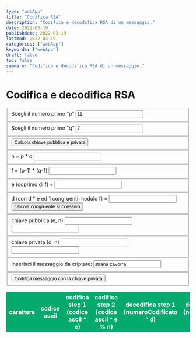 ```yaml
---
type: "webApp"
title: "Codifica RSA"
description: "Codifica e decodifica RSA di un messaggio."
date: 2022-03-19
publishdate: 2022-03-19
lastmod: 2022-03-19
categories: ["webApp"]
keywords: ["webApp"]
draft: false
toc: false
summary: "Codifica e decodifica RSA di un messaggio."
---
```


<!-- markdownlint-disable MD033 -->

<script type="text/javascript" src="/static/webApp/codificaRSA.js"></script>

<h1>Codifica e decodifica RSA</h1>

<form>
    <fieldset>
        <label for="p">Scegli il numero primo "p"</label>
        <input id="p" type="number" min="1" step="1" value="11"required placeholder='Inserisci  il numero primo "p"'>
    </fieldset>
    <fieldset>
        <label for="q">Scegli il numero primo "q"</label>
        <input id="q" type="number" min="1" step="1" value="7" required placeholder='Inserisci  il numero primo "q"'>
    </fieldset>
    <fieldset>
        <input type="button" value="Calcola chiave pubblica e privata" onclick="calcolaChiavi()">
    </fieldset>
    <fieldset>
        <label for="n">n = p * q</label>
        <input id="n" type="number">
    </fieldset>
    <fieldset>
        <label for="f">f = (p-1) * (q-1)</label>
        <input id="f" type="number">
    </fieldset>
    <fieldset>
        <label for="coprimo">e (coprimo di f) =</label>
        <input id="coprimo" type="number" min="1" step="1">
    </fieldset>
    <fieldset>
        <label for="congruente">d (con d * e ed 1 congruenti modulo f) =</label>
        <input id="congruente" type="number" min="1" step="1">
        <input type="button" value="calcola congruente successivo" onclick="congruenteSuccessivo()">
    </fieldset>
    <fieldset>
        <label for="pubblica">chiave pubblica (e, n)</label>
        <input id="pubblicaE" type="number">
        <input id="pubblicaN" type="number">
    </fieldset>
    <fieldset>
        <label for="privata">chiave privata (d, n)</label>
        <input id="privataD" type="number">
        <input id="privataN" type="number">
    </fieldset>
    <fieldset>
        <label for="messaggio">Inserisci il messaggio da criptare:</label>
        <input id="messaggio" type="text" value="strana zavorra" required placeholder="Inserisci il messaggio da criptare">
    </fieldset>
    <fieldset>
        <input type="button" value="Codifica messaggio con la chiave privata" onclick="codificaMessaggio()">
    </fieldset>
</form>

<table id="codifica">
    <colgroup>
        <col span="1" style="width: 5%;">
        <col span="1" style="width: 5%;">
        <col span="1" style="width: 20%;">
        <col span="1" style="width: 10%;">
        <col span="1" style="width: 50%;">
        <col span="1" style="width: 10%;">
    </colgroup>
    <tr>
        <th>carattere</th>
        <th>codice ascii</th>
        <th class="big">codifica step 1 (codice ascii ^ e)</th>
        <th>codifica step 2 (codice ascii ^ e % n)</th>
        <th class="big">decodifica step 1 (numeroCodificato ^ d)</th>
        <th>decodifica step 2 (numeroCodificato ^ d % n)</th>
    </tr>
</table>

<style>
    table {
        width:100%;
        table-layout: fixed;
    }
    th {
        background-color: #04AA6D;
        color: white;
    }
    td * {
        overflow-wrap: break-word;
        display:inline-block;
    }
</style>

<!-- markdownlint-enable MD033 -->
